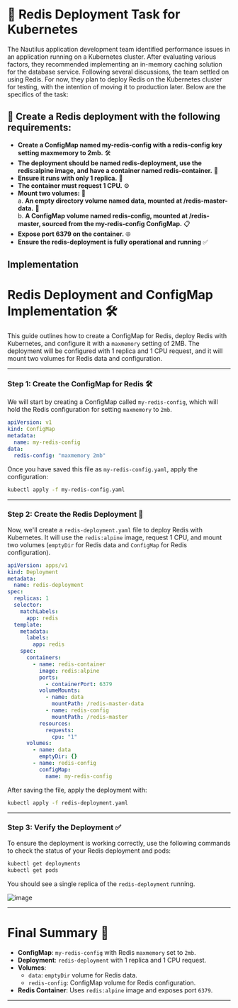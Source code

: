 # 📝 Redis Deployment Task for Kubernetes

The Nautilus application development team identified performance issues in an application running on a Kubernetes cluster. After evaluating various factors, they recommended implementing an in-memory caching solution for the database service. Following several discussions, the team settled on using Redis. For now, they plan to deploy Redis on the Kubernetes cluster for testing, with the intention of moving it to production later. Below are the specifics of the task:

## 🎯 Create a Redis deployment with the following requirements:

- **Create a ConfigMap named my-redis-config with a redis-config key setting maxmemory to 2mb.** 🛠️  
- **The deployment should be named redis-deployment, use the redis:alpine image, and have a container named redis-container.** 🚀  
- **Ensure it runs with only 1 replica.** 🔢  
- **The container must request 1 CPU.** ⚙️  
- **Mount two volumes:** 💾  
  a. **An empty directory volume named data, mounted at /redis-master-data.** 📂  
  b. **A ConfigMap volume named redis-config, mounted at /redis-master, sourced from the my-redis-config ConfigMap.** 📋  
- **Expose port 6379 on the container.** 🌐  
- **Ensure the redis-deployment is fully operational and running** ✅  


## Implementation 

# Redis Deployment and ConfigMap Implementation 🛠️

This guide outlines how to create a ConfigMap for Redis, deploy Redis with Kubernetes, and configure it with a `maxmemory` setting of 2MB. The deployment will be configured with 1 replica and 1 CPU request, and it will mount two volumes for Redis data and configuration.

---

### Step 1: Create the ConfigMap for Redis 🛠️

We will start by creating a ConfigMap called `my-redis-config`, which will hold the Redis configuration for setting `maxmemory` to `2mb`.

```yaml
apiVersion: v1
kind: ConfigMap
metadata:
  name: my-redis-config
data:
  redis-config: "maxmemory 2mb"
```

Once you have saved this file as `my-redis-config.yaml`, apply the configuration:

```bash
kubectl apply -f my-redis-config.yaml
```

---

### Step 2: Create the Redis Deployment 🚀

Now, we'll create a `redis-deployment.yaml` file to deploy Redis with Kubernetes. It will use the `redis:alpine` image, request 1 CPU, and mount two volumes (`emptyDir` for Redis data and `ConfigMap` for Redis configuration).

```yaml
apiVersion: apps/v1
kind: Deployment
metadata:
  name: redis-deployment
spec:
  replicas: 1
  selector:
    matchLabels:
      app: redis
  template:
    metadata:
      labels:
        app: redis
    spec:
      containers:
        - name: redis-container
          image: redis:alpine
          ports:
            - containerPort: 6379
          volumeMounts:
            - name: data
              mountPath: /redis-master-data
            - name: redis-config
              mountPath: /redis-master
          resources:
            requests:
              cpu: "1"
      volumes:
        - name: data
          emptyDir: {}
        - name: redis-config
          configMap:
            name: my-redis-config
```

After saving the file, apply the deployment with:

```bash
kubectl apply -f redis-deployment.yaml
```

---

### Step 3: Verify the Deployment ✅

To ensure the deployment is working correctly, use the following commands to check the status of your Redis deployment and pods:

```bash
kubectl get deployments
kubectl get pods
```

You should see a single replica of the `redis-deployment` running.

![image](https://github.com/user-attachments/assets/6b4a25ae-4dfe-473e-a6ed-4b20faeca308)

---

# Final Summary 📝

- **ConfigMap**: `my-redis-config` with Redis `maxmemory` set to `2mb`.
- **Deployment**: `redis-deployment` with 1 replica and 1 CPU request.
- **Volumes**: 
  - `data`: `emptyDir` volume for Redis data.
  - `redis-config`: ConfigMap volume for Redis configuration.
- **Redis Container**: Uses `redis:alpine` image and exposes port `6379`.



---

